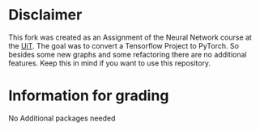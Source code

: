 # Disclaimer
This fork was created as an Assignment of the Neural Network course at the [UiT](https://en.uit.no/startsida). 
The goal was to convert a Tensorflow Project to PyTorch. So besides some new graphs and some refactoring there are no additional features.
Keep this in mind if you want to use this repository.

# Information for grading
No Additional packages needed
